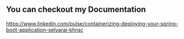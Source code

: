 ## You can checkout my Documentation 

https://www.linkedin.com/pulse/containerizing-deploying-your-spring-boot-application-selvaraj-khrqc
